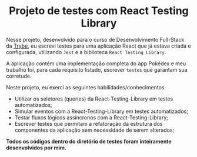 <h1 align='center'><b>Projeto de testes com React Testing Library </b> </h1>

Nesse projeto, desenvolvido para o curso de Desenvolvimento Full-Stack da [Trybe](https://www.betrybe.com/), eu escrevi testes para uma aplicação React que já estava criada e configurada, utilizando `Jest` e a biblioteca `React Testing Library`.

A aplicação contém uma implementação completa do app Pokédex e meu trabalho foi, para cada requisito listado, escrever `testes` que garantam sua corretude.


Neste projeto, eu exerci as seguintes habilidades/conhecimentos:

- Utilizar os seletores (queries) da React-Testing-Library em testes automatizados;
- Simular eventos com a React-Testing-Library em testes automatizados;
- Testar fluxos lógicos assíncronos com a React-Testing-Library;
- Escrever testes que permitam a refatoração da estrutura dos componentes da aplicação sem necessidade de serem alterados;

<b>Todos os códigos dentro do diretório de testes foram inteiramente desenvolvidos por mim.</b>
